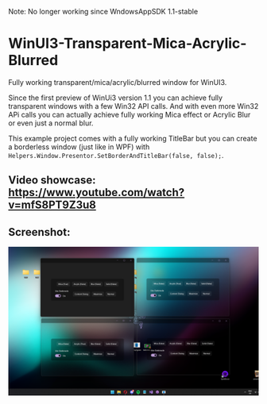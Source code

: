 Note: No longer working since WndowsAppSDK 1.1-stable

# WinUI3-Transparent-Mica-Acrylic-Blurred
 Fully working transparent/mica/acrylic/blurred window for WinUI3.
 
 Since the first preview of WinUi3 version 1.1 you can achieve fully transparent windows with a few Win32 API calls.
 And with even more Win32 APi calls you can actually achieve fully working Mica effect or Acrylic Blur or even just a normal blur.
 
 This example project comes with a fully working TitleBar but you can create a borderless window (just like in WPF) with ```Helpers.Window.Presentor.SetBorderAndTitleBar(false, false);```.
 
 ## Video showcase: https://www.youtube.com/watch?v=mfS8PT9Z3u8
 
 ## Screenshot:
 ![Screenshot](https://github.com/IcySnex/WinUI3-Transparent-Mica-Acrylic-Blurred/raw/main/Screenshot.png)
